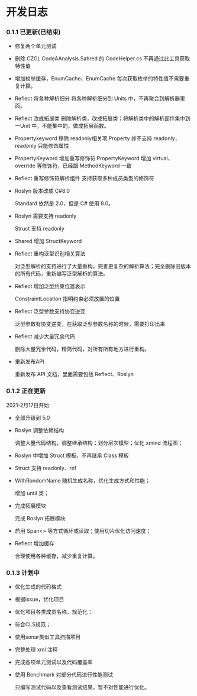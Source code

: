 # 开发日志



### 0.1.1 已更新(已结束)

* 修复两个单元测试

* 删除 CZGL.CodeAAnalysis.Sahred 的 CodeHelper.cs
  不再通过此工具获取特性值

* 增加枚举缓存，EnumCache、EnumCache<T>
  每次获取枚举的特性值不需要重复计算。

* Reflect  将各种解析细分
  将各种解析细分到 Units 中，不再聚合到解析器里面。

* Reflect 改成拓展类
  删除解析类，改成拓展类；将解析类中的解析部件集中到一Unit 中，不能集中的，做成拓展函数。

* Propertykeyword 移除 readonly相关项
  Property 并不支持 readonly，readonly 只能修饰属性
  
* PropertyKeyword 增加重写修饰符
  PropertyKeyword 增加 virtual、override 等修饰符，已经跟 MethodKeyword 一致

* Reflect 重写修饰符解析组件
  支持获取多种成员类型的修饰符
  
* Roslyn 版本改成 C#8.0

  Standard 依然是 2.0，但是 C# 使用 8.0。

* Roslyn 需要支持 readonly

  Struct 支持 readonly

* Shared 增加 StructKeyword

* Reflect 重构泛型识别相关算法

  对泛型解析的支持进行了大量重构，完善更复杂的解析算法；完全删除旧版本的所有代码，重新编写泛型解析的算法。

* Reflect 增加泛型约束位置表示

  ConstraintLocation 指明约束必须放置的位置

* Reflect 泛型参数支持协变逆变

  泛型参数有协变逆变，在获取泛型参数名称的时候，需要打印出来
  
* Reflect 减少大量冗余代码

  删除大量冗余代码，精简代码，对所有所有地方进行重构。

* 重新发布API

  重新发布 API 文档，里面需要包括 Reflect、Roslyn



### 0.1.2 正在更新

2021-2月17日开始

* 全部升级到 5.0

* Roslyn 调整依赖结构

  调整大量代码结构，调整继承结构；划分层次模型；优化 xmind 流程图；

* Roslyn 中增加 Struct 模板，不再继承 Class 模板

* Struct 支持 readonly、ref

* WithRondomName 随机生成名称，优化生成方式和性能；

  增加 until 类；

* 完成拓展模块

  完成 Roslyn 拓展模块


* 启用 Span<> 等方式循环或读取；使用切片优化访问速度；

* Reflect 增加缓存

  合理使用各种缓存，减少重复计算。

  

### 0.1.3 计划中

* 优化生成的代码格式

* 根据issue，优化项目
* 优化项目各类成员名称，规范化；
* 符合CLS规范；
* 使用sonar类似工具扫描项目
* 完整处理 xml 注释

* 完成各项单元测试以及代码覆盖率

* 使用 Benchmark 对部分代码进行性能测试

   只编写测试代码以及查看测试结果，暂不对性能进行优化。

